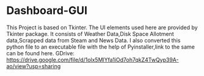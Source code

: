 # Dashboard-GUI
This Project is based on Tkinter.
The UI elements used here are provided by Tkinter package.
It consists of Weather Data,Disk Space Allotment data,Scrapped data from Steam and News Data.
I also converted this python file to an executable file with the help of Pyinstaller,link to the same can be found here.
GDrive: https://drive.google.com/file/d/1olx5MlYfa1iOd7oh7qkZ4TwQyp39A-ao/view?usp=sharing
